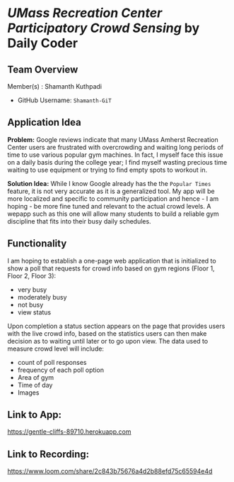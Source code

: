 # *UMass Recreation Center Participatory Crowd Sensing* by Daily Coder

## Team Overview
Member(s) : Shamanth Kuthpadi
- GitHub Username: `Shamanth-GiT`

## Application Idea
**Problem:**
Google reviews indicate that many UMass Amherst Recreation Center users are frustrated with overcrowding and waiting long periods of time to use various popular gym machines. In fact, I myself face this issue on a daily basis during the college year; I find myself wasting precious time waiting to use equipment or trying to find empty spots to workout in.

**Solution Idea:**
While I know Google already has the the `Popular Times` feature, it is not very accurate as it is a generalized tool. My app will be more localized and specific to community participation and hence - I am hoping - be more fine tuned and relevant to the actual crowd levels. A wepapp such as this one will allow many students to build a reliable gym discipline that fits into their busy daily schedules.

## Functionality
I am hoping to establish a one-page web application that is initialized to show a poll that requests for crowd info based on gym regions (Floor 1, Floor 2, Floor 3):
- very busy 
- moderately busy
- not busy
- view status

Upon completion a status section appears on the page that provides users with the live crowd info, based on the statistics users can then make decision as to waiting until later or to go upon view.
The data used to measure crowd level will include:
- count of poll responses
- frequency of each poll option
- Area of gym
- Time of day
- Images

## Link to App:
https://gentle-cliffs-89710.herokuapp.com

## Link to Recording:
https://www.loom.com/share/2c843b75676a4d2b88efd75c65594e4d
